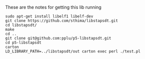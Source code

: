 These are the notes for getting this lib running

```
sudo apt-get install libelf1 libelf-dev
git clone https://github.com/sthima/libstapsdt.git
cd libstapsdt/
make
cd ..
git clone git@github.com:pplu/p5-libstapsdt.git
cd p5-libstapsdt
carton
LD_LIBRARY_PATH=../libstapsdt/out carton exec perl ./test.pl
```

